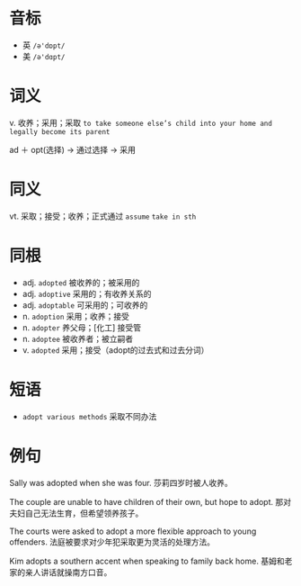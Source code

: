 # 音标

- 英 `/ə'dɒpt/`
- 美 `/ə'dɑpt/`

# 词义

v. 收养；采用；采取
`to take someone else’s child into your home and legally become its parent`



ad ＋ opt(选择) → 通过选择 → 采用

# 同义

vt. 采取；接受；收养；正式通过
`assume` `take in sth`

# 同根

- adj. `adopted` 被收养的；被采用的
- adj. `adoptive` 采用的；有收养关系的
- adj. `adoptable` 可采用的；可收养的
- n. `adoption` 采用；收养；接受
- n. `adopter` 养父母；[化工] 接受管
- n. `adoptee` 被收养者；被立嗣者
- v. `adopted` 采用；接受（adopt的过去式和过去分词）

# 短语

- `adopt various methods` 采取不同办法

# 例句

Sally was adopted when she was four.
莎莉四岁时被人收养。

The couple are unable to have children of their own, but hope to adopt.
那对夫妇自己无法生育，但希望领养孩子。

The courts were asked to adopt a more flexible approach to young offenders.
法庭被要求对少年犯采取更为灵活的处理方法。

Kim adopts a southern accent when speaking to family back home.
基姆和老家的亲人讲话就操南方口音。


